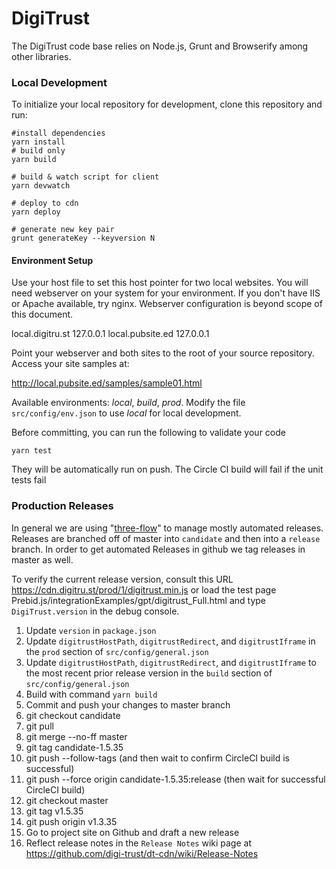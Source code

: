 # DigiTrust

The DigiTrust code base relies on Node.js, Grunt and Browserify among other libraries.

### Local Development

To initialize your local repository for development, clone this repository and run:

    #install dependencies
    yarn install
    # build only
    yarn build
    
	# build & watch script for client
    yarn devwatch
	
    # deploy to cdn
    yarn deploy
	
    # generate new key pair
    grunt generateKey --keyversion N


#### Environment Setup
Use your host file to set this host pointer for two local websites. You will need webserver
on your system for your environment. If you don't have IIS or Apache available, try nginx.
Webserver configuration is beyond scope of this document.

local.digitru.st  127.0.0.1
local.pubsite.ed  127.0.0.1

Point your webserver and both sites to the root of your source repository.
Access your site samples at:

http://local.pubsite.ed/samples/sample01.html

Available environments: *local*, *build*, *prod*. Modify the file `src/config/env.json` to use *local*
for local development.

Before committing, you can run the following to validate your code

    yarn test

They will be automatically run on push. The Circle CI build will fail if the unit tests fail


### Production Releases

In general we are using "[three-flow](http://www.nomachetejuggling.com/2017/04/09/a-different-branching-strategy/)" to manage mostly automated releases. 
Releases are branched off of master into `candidate` and then into a `release` branch.
In order to get automated Releases in github we tag releases in master as well.

To verify the current release version, consult this URL https://cdn.digitru.st/prod/1/digitrust.min.js or load the 
test page Prebid.js/integrationExamples/gpt/digitrust_Full.html and type `DigiTrust.version` in the debug console.

1.  Update `version` in `package.json`
2.  Update `digitrustHostPath`, `digitrustRedirect`, and `digitrustIframe` in the `prod` section of `src/config/general.json`
3.  Update `digitrustHostPath`, `digitrustRedirect`, and `digitrustIframe` to the most recent prior
    release version in the `build` section of `src/config/general.json`
4.  Build with command `yarn build`
5.  Commit and push your changes to master branch
6.  git checkout candidate
7.  git pull
8.  git merge --no-ff master
9.  git tag candidate-1.5.35
10. git push --follow-tags  (and then wait to confirm CircleCI build is successful)
11. git push --force origin candidate-1.5.35:release (then wait for successful CircleCI build)
12. git checkout master
13. git tag v1.5.35
14. git push origin v1.3.35
15. Go to project site on Github and draft a new release
16. Reflect release notes in the `Release Notes` wiki page at https://github.com/digi-trust/dt-cdn/wiki/Release-Notes

